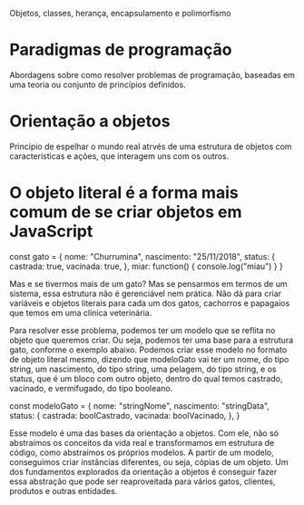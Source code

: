 Objetos, classes, herança, encapsulamento e polimorfismo

# Paradigmas de programação
Abordagens sobre como resolver problemas de programação, baseadas em uma teoria ou conjunto de princípios definidos.

# Orientação a objetos
Princípio de espelhar o mundo real atrvés de uma estrutura de objetos com características e ações, que interagem uns com os outros.

# O objeto literal é a forma mais comum de se criar objetos em JavaScript
const gato = {
  nome: "Churrumina",
  nascimento: "25/11/2018",
  status: {
    castrada: true,
    vacinada: true,
  },
  miar: function() {
    console.log("miau")
  }
}

Mas e se tivermos mais de um gato?
Mas se pensarmos em termos de um sistema, essa estrutura não é gerenciável nem prática.
Não dá para criar variáveis e objetos literais para cada um dos gatos, cachorros e papagaios que temos em uma clínica veterinária.

Para resolver esse problema, podemos ter um modelo que se reflita no objeto que queremos criar.
Ou seja, podemos ter uma base para a estrutura gato, conforme o exemplo abaixo. Podemos criar esse modelo no formato de objeto literal mesmo,
dizendo que modeloGato vai ter um nome, do tipo string, um nascimento, do tipo string, uma pelagem,
do tipo string, e os status, que é um bloco com outro objeto, dentro do qual temos castrado, vacinado, e vermifugado, do tipo booleano.

const modeloGato = {
  nome: "stringNome",
  nascimento: "stringData",
  status: {
    castrada: boolCastrado,
    vacinada: boolVacinado,
  },
}

Esse modelo é uma das bases da orientação a objetos. Com ele, não só abstraímos os conceitos da vida real e transformamos em estrutura de código, como abstraímos os próprios modelos.
A partir de um modelo, conseguimos criar instâncias diferentes, ou seja, cópias de um objeto.
Um dos fundamentos explorados da orientação a objetos é conseguir fazer essa abstração que pode ser reaproveitada para vários gatos, clientes, produtos e outras entidades. 


